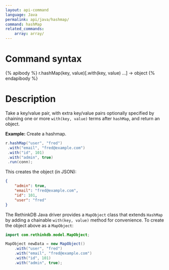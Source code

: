 ```yaml
---
layout: api-command
language: Java
permalink: api/java/hashmap/
command: hashMap
related_commands:
    array: array/
---
```


# Command syntax #

{% apibody %}
r.hashMap(key, value)[.with(key, value) ...] &rarr; object
{% endapibody %}

# Description #

Take a key/value pair, with extra key/value pairs optionally specified by chaining one or more `with(key, value)` terms after `hashMap`, and return an object.

__Example:__ Create a hashmap.

```java
r.hashMap("user", "fred")
 .with("email", "fred@example.com")
 .with("id", 101)
 .with("admin", true)
 .run(conn);
```

This creates the object (in JSON):

```json
{
    "admin": true,
    "email": "fred@example.com",
    "id": 101,
    "user": "fred"
}
```

The RethinkDB Java driver provides a `MapObject` class that extends `HashMap` by adding a chainable `with(key, value)` method for convenience. To create the object above as a `MapObject`:

```java
import com.rethinkdb.model.MapObject;

MapObject newData = new MapObject()
    .with("user", "fred")
    .with("email", "fred@example.com")
    .with("id", 101)
    .with("admin", true);
```
